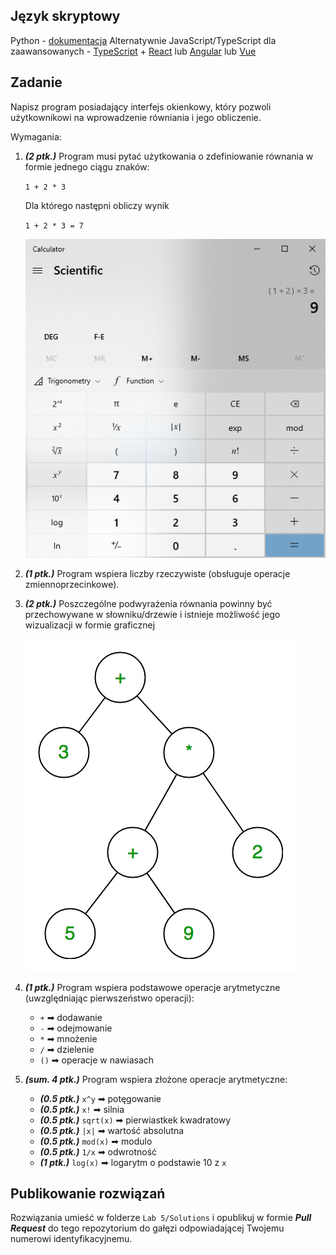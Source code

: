 ## Język skryptowy
Python - [dokumentacja](https://docs.python.org/3/tutorial/index.html)
Alternatywnie JavaScript/TypeScript dla zaawansowanych - [TypeScript](https://www.typescriptlang.org) + [React](https://reactjs.org) lub [Angular](https://angular.io) lub [Vue](https://vuejs.org)

## Zadanie
Napisz program posiadający interfejs okienkowy, który pozwoli użytkownikowi na wprowadzenie równiania i jego obliczenie.

Wymagania:
1. ***(2 ptk.)*** Program musi pytać użytkowania o zdefiniowanie równania w formie jednego ciągu znaków:

   `1 + 2 * 3`

   Dla którego następni obliczy wynik

   `1 + 2 * 3 = 7`

   ![Calc](./docs/calc.png)

3. ***(1 ptk.)*** Program wspiera liczby rzeczywiste (obsługuje operacje zmiennoprzecinkowe).

4. ***(2 ptk.)*** Poszczególne podwyrażenia równania powinny być przechowywane w słowniku/drzewie i istnieje możliwość jego wizualizacji w formie graficznej
   
   ![Expression tree](./docs/expression-tree.png)

5. ***(1 ptk.)*** Program wspiera podstawowe operacje arytmetyczne (uwzględniając pierwszeństwo operacji): 
   - `+` ➡ dodawanie
   - `-` ➡ odejmowanie
   - `*` ➡ mnożenie
   - `/` ➡ dzielenie
   - `()` ➡ operacje w nawiasach
6. ***(sum. 4 ptk.)*** Program wspiera złożone operacje arytmetyczne:
   - ***(0.5 ptk.)*** `x^y` ➡ potęgowanie
   - ***(0.5 ptk.)*** `x!` ➡ silnia
   - ***(0.5 ptk.)*** `sqrt(x)` ➡ pierwiastkek kwadratowy
   - ***(0.5 ptk.)*** `|x|` ➡ wartość absolutna
   - ***(0.5 ptk.)*** `mod(x)` ➡ modulo
   - ***(0.5 ptk.)*** `1/x` ➡ odwrotność
   - ***(1 ptk.)*** `log(x)` ➡ logarytm o podstawie 10 z `x`



## Publikowanie rozwiązań
Rozwiązania umieść w folderze `Lab 5/Solutions` i opublikuj w formie ***Pull Request*** do tego repozytorium do gałęzi odpowiadającej Twojemu numerowi identyfikacyjnemu.